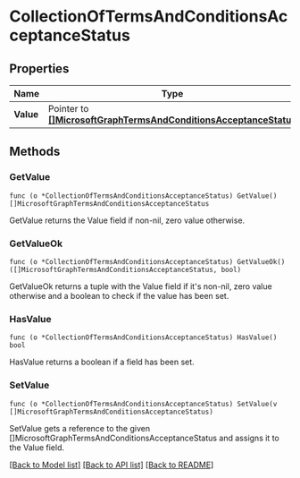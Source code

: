 # CollectionOfTermsAndConditionsAcceptanceStatus

## Properties

Name | Type | Description | Notes
------------ | ------------- | ------------- | -------------
**Value** | Pointer to [**[]MicrosoftGraphTermsAndConditionsAcceptanceStatus**](microsoft.graph.termsAndConditionsAcceptanceStatus.md) |  | [optional] 

## Methods

### GetValue

`func (o *CollectionOfTermsAndConditionsAcceptanceStatus) GetValue() []MicrosoftGraphTermsAndConditionsAcceptanceStatus`

GetValue returns the Value field if non-nil, zero value otherwise.

### GetValueOk

`func (o *CollectionOfTermsAndConditionsAcceptanceStatus) GetValueOk() ([]MicrosoftGraphTermsAndConditionsAcceptanceStatus, bool)`

GetValueOk returns a tuple with the Value field if it's non-nil, zero value otherwise
and a boolean to check if the value has been set.

### HasValue

`func (o *CollectionOfTermsAndConditionsAcceptanceStatus) HasValue() bool`

HasValue returns a boolean if a field has been set.

### SetValue

`func (o *CollectionOfTermsAndConditionsAcceptanceStatus) SetValue(v []MicrosoftGraphTermsAndConditionsAcceptanceStatus)`

SetValue gets a reference to the given []MicrosoftGraphTermsAndConditionsAcceptanceStatus and assigns it to the Value field.


[[Back to Model list]](../README.md#documentation-for-models) [[Back to API list]](../README.md#documentation-for-api-endpoints) [[Back to README]](../README.md)


